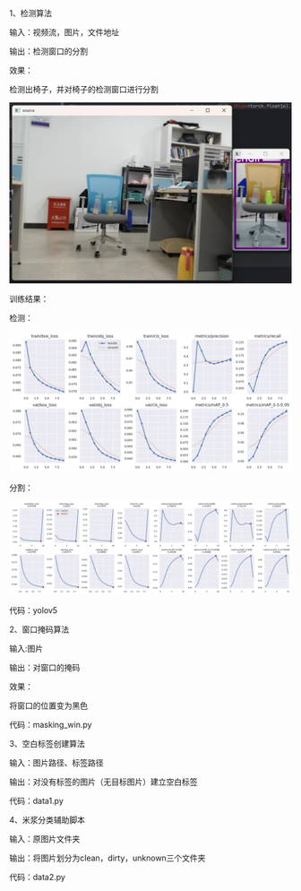 1、检测算法

输入：视频流，图片，文件地址

输出：检测窗口的分割

效果：

检测出椅子，并对椅子的检测窗口进行分割

![intro](1280X1280.JPEG)

训练结果：

检测：

![intro](det.PNG)

分割：

![intro](seg.png)

代码：yolov5



2、窗口掩码算法

输入:图片

输出：对窗口的掩码

效果：

将窗口的位置变为黑色

代码：masking_win.py



3、空白标签创建算法

输入：图片路径、标签路径

输出：对没有标签的图片（无目标图片）建立空白标签

代码：data1.py



4、米浆分类辅助脚本

输入：原图片文件夹

输出：将图片划分为clean，dirty，unknown三个文件夹

代码：data2.py


